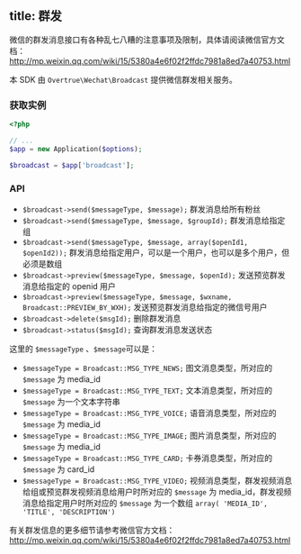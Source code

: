title: 群发
---

微信的群发消息接口有各种乱七八糟的注意事项及限制，具体请阅读微信官方文档：http://mp.weixin.qq.com/wiki/15/5380a4e6f02f2ffdc7981a8ed7a40753.html

本 SDK 由 `Overtrue\Wechat\Broadcast` 提供微信群发相关服务。

### 获取实例

```php
<?php

// ...
$app = new Application($options);

$broadcast = $app['broadcast'];

```

### API

+ `$broadcast->send($messageType, $message);` 群发消息给所有粉丝
+ `$broadcast->send($messageType, $message, $groupId);` 群发消息给指定组
+ `$broadcast->send($messageType, $message, array($openId1, $openId2));` 群发消息给指定用户，可以是一个用户，也可以是多个用户，但必须是数组
+ `$broadcast->preview($messageType, $message, $openId);` 发送预览群发消息给指定的 openid 用户
+ `$broadcast->preview($messageType, $message, $wxname, Broadcast::PREVIEW_BY_WXH);` 发送预览群发消息给指定的微信号用户
+ `$broadcast->delete($msgId);` 删除群发消息
+ `$broadcast->status($msgId);` 查询群发消息发送状态

这里的 `$messageType` 、`$message`可以是：

+ `$messageType = Broadcast::MSG_TYPE_NEWS;` 图文消息类型，所对应的 `$message` 为 media_id
+ `$messageType = Broadcast::MSG_TYPE_TEXT;` 文本消息类型，所对应的 `$message` 为一个文本字符串
+ `$messageType = Broadcast::MSG_TYPE_VOICE;` 语音消息类型，所对应的 `$message` 为 media_id
+ `$messageType = Broadcast::MSG_TYPE_IMAGE;` 图片消息类型，所对应的 `$message` 为 media_id
+ `$messageType = Broadcast::MSG_TYPE_CARD;` 卡券消息类型，所对应的 `$message` 为 card_id
+ `$messageType = Broadcast::MSG_TYPE_VIDEO;` 视频消息类型，群发视频消息给组或预览群发视频消息给用户时所对应的 `$message` 为 media_id，群发视频消息给指定用户时所对应的 `$message` 为一个数组 `array( 'MEDIA_ID', 'TITLE', 'DESCRIPTION')`

有关群发信息的更多细节请参考微信官方文档：http://mp.weixin.qq.com/wiki/15/5380a4e6f02f2ffdc7981a8ed7a40753.html

